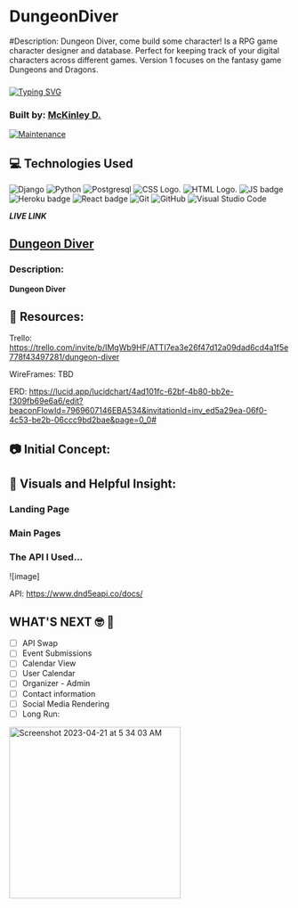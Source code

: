# DungeonDiver

#Description: Dungeon Diver, come build some character! Is a RPG game character designer and database. Perfect for keeping track of your digital characters across different games. Version 1 focuses on the fantasy game Dungeons and Dragons. 


### 

<a href="https://git.io/typing-svg"><img src="https://readme-typing-svg.demolab.com?font=Castoro+Titling&size=30&duration=4000&pause=500&color=F7DB6F&background=837209&center=true&repeat=false&width=427&height=75&lines=Dungeon+Diver;build+some+character" alt="Typing SVG" /></a>

### Built by: [McKinley D.](http://linkedin.com/in/mckinleyo)

[![Maintenance](https://img.shields.io/badge/Maintained%3F-yes-green.svg)](https://GitHub.com/Naereen/StrapDown.js/graphs/commit-activity)

## :computer: Technologies Used

![Django](https://img.shields.io/badge/Django-092E20?style=for-the-badge&logo=django&logoColor=white)
![Python](https://img.shields.io/badge/Python-14354C?style=for-the-badge&logo=python&logoColor=white)
![Postgresql](https://img.shields.io/badge/PostgreSQL-316192?style=for-the-badge&logo=postgresql&logoColor=white)
![CSS Logo.](https://img.shields.io/badge/CSS-239120?&style=for-the-badge&logo=css3&logoColor=white "CSS Logo")
![HTML Logo.](https://img.shields.io/badge/HTML5-E34F26?style=for-the-badge&logo=html5&logoColor=white "HTML Logo")
![JS badge](https://img.shields.io/badge/JavaScript-323330?style=for-the-badge&logo=javascript&logoColor=F7DF1E)
![Heroku badge](https://img.shields.io/badge/Heroku-430098?style=for-the-badge&logo=heroku&logoColor=white)
![React badge](https://img.shields.io/badge/React-20232A?style=for-the-badge&logo=react&logoColor=61DAFB)
![Git](https://img.shields.io/badge/GIT-E44C30?style=for-the-badge&logo=git&logoColor=white)
![GitHub](https://img.shields.io/badge/GitHub-100000?style=for-the-badge&logo=github&logoColor=white)
![Visual Studio Code](https://img.shields.io/badge/Visual_Studio_Code-0078D4?style=for-the-badge&logo=visual%20studio%20code&logoColor=white)
  
 **_LIVE LINK_**

## [Dungeon Diver](https://dungeondiver.herokuapp.com/)

### Description:

**Dungeon Diver** 

## :link: Resources: 
Trello: https://trello.com/invite/b/IMgWb9HF/ATTI7ea3e26f47d12a09dad6cd4a1f5e778f43497281/dungeon-diver

WireFrames: TBD

ERD: https://lucid.app/lucidchart/4ad101fc-62bf-4b80-bb2e-f309fb69e6a6/edit?beaconFlowId=7969607146EBA534&invitationId=inv_ed5a29ea-06f0-4c53-be2b-06ccc9bd2bae&page=0_0#

</div>

## 📷 Initial Concept:



## :camera_flash: Visuals and Helpful Insight:

### Landing Page


### Main Pages



### The API I Used...

![image] 

API: 
https://www.dnd5eapi.co/docs/


## WHAT'S NEXT 🤓 🧰

- [ ] API Swap
- [ ] Event Submissions
- [ ] Calendar View
- [ ] User Calendar
- [ ] Organizer - Admin 
- [ ] Contact information
- [ ] Social Media Rendering
- [ ] Long Run: 
<img width="308" alt="Screenshot 2023-04-21 at 5 34 03 AM" src="https://media.git.generalassemb.ly/user/48156/files/e94c26a9-5195-4eda-938e-e79750724773">
